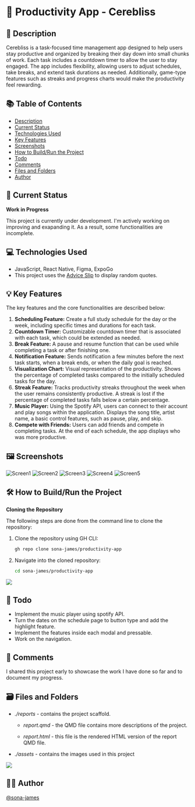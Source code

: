 # 📌 Productivity App - Cerebliss

## 📒 Description

Cerebliss is a task-focused time management app designed to help users stay productive and organized by breaking their day down into small chunks of work. Each task includes a countdown timer to allow the user to stay engaged. The app includes flexibility, allowing users to adjust schedules, take breaks, and extend task durations as needed. Additionally, game-type features such as streaks and progress charts would make the productivity feel rewarding.

## 📚 Table of Contents
-   [Description](#-description)
-   [Current Status](#-current-status)
-   [Technologies Used](#-technologies-used)
-   [Key Features](#-key-features)
-   [Screenshots](#screenshots)
-   [How to Build/Run the Project](#️-how-to-buildrun-the-project)
-   [Todo](#-todo)
-   [Comments](#-comments)
-   [Files and Folders](#️-files-and-folders)
-   [Author](#️-author)

## 🚧 Current Status

**Work in Progress**

This project is currently under development. I'm actively working on improving and exapanding it. As a result, some functionalities are incomplete.

## 💻 Technologies Used

-   JavaScript, React Native, Figma, ExpoGo
-   This project uses the [Advice Slip](https://api.adviceslip.com/advice) to display random quotes.

## 💡 Key Features

The key features and the core functionalities are described below:

1.  **Scheduling Feature:** Create a full study schedule for the day or the week, including specific times and durations for each task.
2.  **Countdown Timer:** Customizable countdown timer that is associated with each task, which could be extended as needed.
3.  **Break Feature:** A pause and resume function that can be used while completing a task or after finishing one.
4.  **Notification Feature:** Sends notification a few minutes before the next task starts, when a break ends, or when the daily goal is reached.
5.  **Visualization Chart:** Visual representation of the productivity. Shows the percentage of completed tasks compared to the initially scheduled tasks for the day.
6.  **Streak Feature:** Tracks productivity streaks throughout the week when the user remains consistently productive. A streak is lost if the percentage of completed tasks falls below a certain percentage.
7.  **Music Player:** Using the Spotify API, users can connect to their account and play songs within the application. Displays the song title, artist name, a basic control features, such as pause, play, and skip.
8.  **Compete with Friends:** Users can add friends and compete in completing tasks. At the end of each schedule, the app displays who was more productive.

## 🖼️ Screenshots

![Screen1](reports/assets/p1.png)
![Screen2](reports/assets/p2.png)
![Screen3](reports/assets/p3.png)
![Screen4](reports/assets/p4.png)
![Screen5](reports/assets/p5.png)

## 🛠️ How to Build/Run the Project

**Cloning the Repository**

The following steps are done from the command line to clone the repository:

1.  Clone the repository using GH CLI:

    ``` bash
    gh repo clone sona-james/productivity-app
    ```

2.  Navigate into the cloned repository:

    ``` bash
    cd sona-james/productivity-app
    ```

![](https://raw.githubusercontent.com/andreasbm/readme/master/assets/lines/rainbow.png)

## 📝 Todo

-   Implement the music player using spotify API.
-   Turn the dates on the schedule page to button type and add the highlight feature.
-   Implement the features inside each modal and pressable.
-   Work on the navigation.

## 💬 Comments

I shared this project early to showcase the work I have done so far and to document my progress.

## 🗃️ Files and Folders

-   *./reports* - contains the project scaffold.

    -   *report.qmd* - the QMD file contains more descriptions of the project.

    -   *report.html* - this file is the rendered HTML version of the report QMD file.

-   *./assets* - contains the images used in this project

![](https://raw.githubusercontent.com/andreasbm/readme/master/assets/lines/rainbow.png)

## 🙆‍♀️ Author

[\@sona-james](https://github.com/sona-james)
